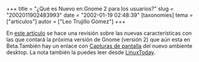 +++
title = "¿Qué es Nuevo en Gnome 2 para los usuarios?"
slug = "2002011902483993"
date = "2002-01-19 02:48:39"
[taxonomies]
tema = ["articulos"]
autor = ["Leo Trujillo Gómez"]
+++

En [este artículo](http://www106.pair.com/rhp/gnome-2-new.html) se hace
una revisión sobre las nuevas características con las que contará la
próxima versión de Gnome (versión 2) que aún esta en Beta.También hay un
enlace con [Capturas de pantalla](http://developer.gnome.org/dotplan/)
del nuevo ambiente desktop. La nota también la puedes leer desde
[LinuxToday](http://www.linuxtoday.com/news_story.php3?ltsn=2002-01-18-012-20-NW-GN).

